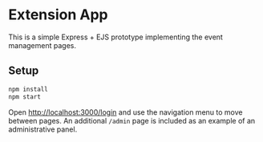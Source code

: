 # Extension App

This is a simple Express + EJS prototype implementing the event management pages.

## Setup

```bash
npm install
npm start
```

Open [http://localhost:3000/login](http://localhost:3000/login) and use the
navigation menu to move between pages. An additional `/admin` page is included
as an example of an administrative panel.
